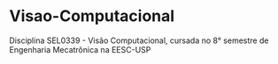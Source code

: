# Visao-Computacional
Disciplina SEL0339 - Visão Computacional, cursada no 8° semestre de Engenharia Mecatrônica na EESC-USP
